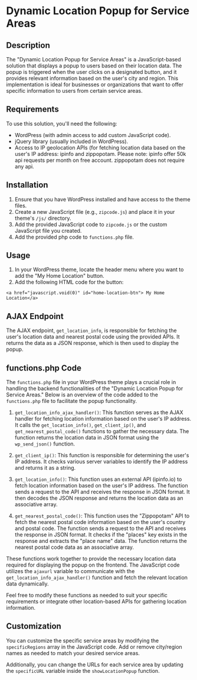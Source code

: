 # Dynamic Location Popup for Service Areas

## Description

The "Dynamic Location Popup for Service Areas" is a JavaScript-based solution that displays a popup to users based on their location data. The popup is triggered when the user clicks on a designated button, and it provides relevant information based on the user's city and region. This implementation is ideal for businesses or organizations that want to offer specific information to users from certain service areas.

## Requirements

To use this solution, you'll need the following:

- WordPress (with admin access to add custom JavaScript code).
- jQuery library (usually included in WordPress).
- Access to IP geolocation APIs (for fetching location data based on the user's IP address: ipinfo and zippopotam. Please note: ipinfo offer 50k api requests per month on free account. zippopotam does not require any api.

## Installation

1. Ensure that you have WordPress installed and have access to the theme files.
2. Create a new JavaScript file (e.g., `zipcode.js`) and place it in your theme's `/js/` directory.
3. Add the provided JavaScript code to `zipcode.js` or the custom JavaScript file you created.
4. Add the provided php code to `functions.php` file.

## Usage

1. In your WordPress theme, locate the header menu where you want to add the "My Home Location" button.
2. Add the following HTML code for the button:

``
<a href="javascript.void(0)" id="home-location-btn"> My Home Location</a>
``


## AJAX Endpoint

The AJAX endpoint, `get_location_info`, is responsible for fetching the user's location data and nearest postal code using the provided APIs. It returns the data as a JSON response, which is then used to display the popup.

## functions.php Code

The `functions.php` file in your WordPress theme plays a crucial role in handling the backend functionalities of the "Dynamic Location Popup for Service Areas." Below is an overview of the code added to the `functions.php` file to facilitate the popup functionality.

1. `get_location_info_ajax_handler()`: This function serves as the AJAX handler for fetching location information based on the user's IP address. It calls the `get_location_info()`, `get_client_ip()`, and `get_nearest_postal_code()` functions to gather the necessary data. The function returns the location data in JSON format using the `wp_send_json()` function.

2. `get_client_ip()`: This function is responsible for determining the user's IP address. It checks various server variables to identify the IP address and returns it as a string.

3. `get_location_info()`: This function uses an external API (ipinfo.io) to fetch location information based on the user's IP address. The function sends a request to the API and receives the response in JSON format. It then decodes the JSON response and returns the location data as an associative array.

4. `get_nearest_postal_code()`: This function uses the "Zippopotam" API to fetch the nearest postal code information based on the user's country and postal code. The function sends a request to the API and receives the response in JSON format. It checks if the "places" key exists in the response and extracts the "place name" data. The function returns the nearest postal code data as an associative array.

These functions work together to provide the necessary location data required for displaying the popup on the frontend. The JavaScript code utilizes the `ajaxurl` variable to communicate with the `get_location_info_ajax_handler()` function and fetch the relevant location data dynamically.

Feel free to modify these functions as needed to suit your specific requirements or integrate other location-based APIs for gathering location information.


## Customization
You can customize the specific service areas by modifying the `specificRegions` array in the JavaScript code. Add or remove city/region names as needed to match your desired service areas.

Additionally, you can change the URLs for each service area by updating the `specificURL` variable inside the `showLocationPopup` function.
